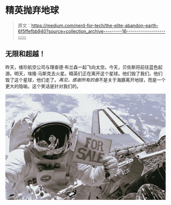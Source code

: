 # 精英抛弃地球

> 原文：<https://medium.com/nerd-for-tech/the-elite-abandon-earth-6f5ffefbb940?source=collection_archive---------16----------------------->

## 无限和超越！

昨天，维珍航空公司与理查德·布兰森一起飞向太空。今天，贝佐斯将前往蓝色起源。明天，埃隆·马斯克去火星。精英们正在离开这个星球。他们毁了我们，他们毁了这个星球，他们走了。*再见，感谢所有的鱼*不是关于海豚离开地球，而是一个更大的隐喻。这个笑话是针对我们的。

![](img/63bfb715818276128b1c25a9cd395b27.png)